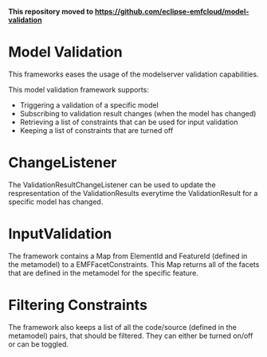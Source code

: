 **This repository moved to https://github.com/eclipse-emfcloud/model-validation**

# Model Validation
This frameworks eases the usage of the modelserver validation capabilities.

This model validation framework supports:
- Triggering a validation of a specific model
- Subscribing to validation result changes (when the model has changed)
- Retrieving a list of constraints that can be used for input validation
- Keeping a list of constraints that are turned off

# ChangeListener
The ValidationResultChangeListener can be used to update the respresentation of the ValidationResults everytime the ValidationResult for a specific model has changed.

# InputValidation
The framework contains a Map from ElementId and FeatureId (defined in the metamodel) to a EMFFacetConstraints. This Map returns all of the facets that are defined in the metamodel for the specific feature.

# Filtering Constraints
The framework also keeps a list of all the code/source (defined in the metamodel) pairs, that should be filtered. They can either be turned on/off or can be toggled.
